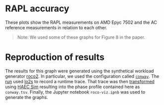 RAPL accuracy
=============

These plots show the RAPL measurements on AMD Epyc 7502 and the AC reference measurements in relation to each other. 

> Note: We used some of these graphs for Figure 8 in the paper.

Reproduction of results
=======================

The results for this graph were generated using the synthetical workload generator [roco2](https://github.com/tud-zih-energy/roco2). In particular, we used the configuration called [`conway`](https://github.com/tud-zih-energy/roco2/blob/master/src/configurations/conway/experiment.cpp). The [run](https://github.com/tud-zih-energy/roco2/blob/master/run/conway/run.sh) used [lo2s](https://github.com/tud-zih-energy/lo2s) to record a runtime trace. That trace was then [transformed](https://github.com/tud-zih-energy/roco2/blob/master/run/conway/sim.sh) using [HAEC Sim](https://tu-dresden.de/zih/forschung/projekte/haec/simulator?set_language=de) resulting into the phase profile contained here as `conway.tsv`. Finally, the Jupyter notebook `roco-viz.ipnb` was used to generate the graphs.